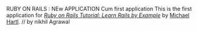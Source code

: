 RUBY ON RAILS : NEw APPLICATION Cum first application 
This is the first application for
[*Ruby on Rails Tutorial: Learn Rails by Example*](http://railstutorial.org/)
by [Michael Hartl](http://michaelhartl.com/).
// by nikhil Agrawal